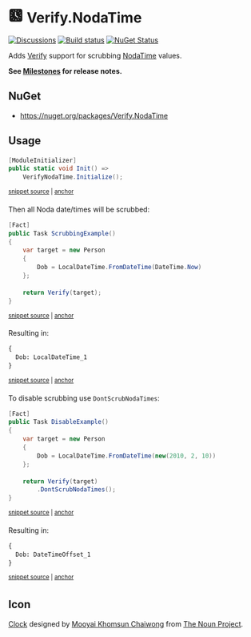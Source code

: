 # <img src="/src/icon.png" height="30px"> Verify.NodaTime

[![Discussions](https://img.shields.io/badge/Verify-Discussions-yellow?svg=true&label=)](https://github.com/orgs/VerifyTests/discussions)
[![Build status](https://ci.appveyor.com/api/projects/status/ej794va900x9257f?svg=true)](https://ci.appveyor.com/project/SimonCropp/Verify-NodaTime)
[![NuGet Status](https://img.shields.io/nuget/v/Verify.NodaTime.svg)](https://www.nuget.org/packages/Verify.NodaTime/)

Adds [Verify](https://github.com/VerifyTests/Verify) support for scrubbing [NodaTime](https://nodatime.org/) values.

**See [Milestones](../../milestones?state=closed) for release notes.**


## NuGet

 * https://nuget.org/packages/Verify.NodaTime


## Usage

<!-- snippet: enable -->
<a id='snippet-enable'></a>
```cs
[ModuleInitializer]
public static void Init() =>
    VerifyNodaTime.Initialize();
```
<sup><a href='/src/Tests/ModuleInitializer.cs#L3-L9' title='Snippet source file'>snippet source</a> | <a href='#snippet-enable' title='Start of snippet'>anchor</a></sup>
<!-- endSnippet -->

Then all Noda date/times will be scrubbed:

<!-- snippet: Example -->
<a id='snippet-Example'></a>
```cs
[Fact]
public Task ScrubbingExample()
{
    var target = new Person
    {
        Dob = LocalDateTime.FromDateTime(DateTime.Now)
    };

    return Verify(target);
}
```
<sup><a href='/src/Tests/Tests.cs#L23-L36' title='Snippet source file'>snippet source</a> | <a href='#snippet-Example' title='Start of snippet'>anchor</a></sup>
<!-- endSnippet -->

Resulting in:

<!-- snippet: Tests.ScrubbingExample.verified.txt -->
<a id='snippet-Tests.ScrubbingExample.verified.txt'></a>
```txt
{
  Dob: LocalDateTime_1
}
```
<sup><a href='/src/Tests/Tests.ScrubbingExample.verified.txt#L1-L3' title='Snippet source file'>snippet source</a> | <a href='#snippet-Tests.ScrubbingExample.verified.txt' title='Start of snippet'>anchor</a></sup>
<!-- endSnippet -->

To disable scrubbing use `DontScrubNodaTimes`:

<!-- snippet: Disable -->
<a id='snippet-Disable'></a>
```cs
[Fact]
public Task DisableExample()
{
    var target = new Person
    {
        Dob = LocalDateTime.FromDateTime(new(2010, 2, 10))
    };

    return Verify(target)
        .DontScrubNodaTimes();
}
```
<sup><a href='/src/Tests/Tests.cs#L38-L52' title='Snippet source file'>snippet source</a> | <a href='#snippet-Disable' title='Start of snippet'>anchor</a></sup>
<!-- endSnippet -->

Resulting in:

<!-- snippet: Tests.DisableExample.verified.txt -->
<a id='snippet-Tests.DisableExample.verified.txt'></a>
```txt
{
  Dob: DateTimeOffset_1
}
```
<sup><a href='/src/Tests/Tests.DisableExample.verified.txt#L1-L3' title='Snippet source file'>snippet source</a> | <a href='#snippet-Tests.DisableExample.verified.txt' title='Start of snippet'>anchor</a></sup>
<!-- endSnippet -->


## Icon

[Clock](https://thenounproject.com/term/clock/731041/) designed by [Mooyai Khomsun Chaiwong](https://thenounproject.com/mooyai/) from [The Noun Project](https://thenounproject.com/).
